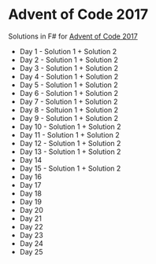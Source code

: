# Advent of Code 2017

Solutions in F# for [Advent of Code 2017](http://adventofcode.com/2017)

* Day 1 - Solution 1 + Solution 2 
* Day 2 - Solution 1 + Solution 2
* Day 3 - Solution 1 + Solution 2
* Day 4 - Solution 1 + Solution 2 
* Day 5 - Solution 1 + Solution 2 
* Day 6 - Solution 1 + Solution 2 
* Day 7 - Solution 1 + Solution 2 
* Day 8 - Soltuion 1 + Solution 2 
* Day 9 - Solution 1 + Solution 2
* Day 10 - Solution 1 + Solution 2 
* Day 11 - Solution 1 + Solution 2
* Day 12 - Solution 1 + Solution 2
* Day 13 - Solution 1 + Solution 2
* Day 14
* Day 15 - Solution 1 + Solution 2 
* Day 16
* Day 17
* Day 18
* Day 19
* Day 20
* Day 21
* Day 22
* Day 23
* Day 24
* Day 25